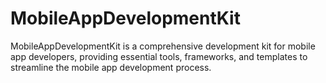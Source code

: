 # MobileAppDevelopmentKit
MobileAppDevelopmentKit is a comprehensive development kit for mobile app developers, providing essential tools, frameworks, and templates to streamline the mobile app development process.
